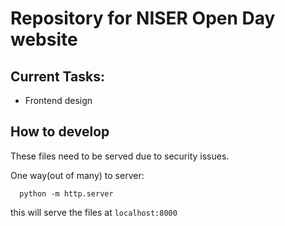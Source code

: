# Repository for NISER Open Day website

## Current Tasks:
* Frontend design

## How to develop

These files need to be served due to security issues.

One way(out of many) to server:

```
  python -m http.server
```

this will serve the files at `localhost:8000`
